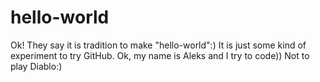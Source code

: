 # hello-world
Ok! They say it is tradition to make "hello-world":)
It is just some kind of experiment to try GitHub.
Ok, my name is Aleks and I try to code)) Not to play Diablo:)
